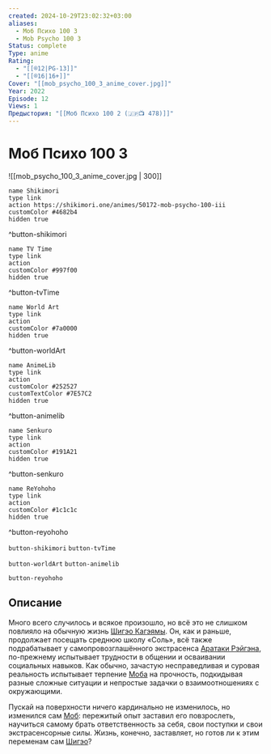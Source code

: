```yaml
---
created: 2024-10-29T23:02:32+03:00
aliases:
  - Моб Психо 100 3
  - Mob Psycho 100 3
Status: complete
Type: anime
Rating:
  - "[[®️12|PG-13]]"
  - "[[®️16|16+]]"
Cover: "[[mob_psycho_100_3_anime_cover.jpg]]"
Year: 2022
Episode: 12
Views: 1
Предыстория: "[[Моб Психо 100 2 (🇯🇵📺 478)]]"
---
```


# Моб Психо 100 3

![[mob_psycho_100_3_anime_cover.jpg | 300]]

```button
name Shikimori
type link
action https://shikimori.one/animes/50172-mob-psycho-100-iii
customColor #4682b4
hidden true
```
^button-shikimori

```button
name TV Time
type link
action 
customColor #997f00
hidden true
```
^button-tvTime

```button
name World Art
type link
action 
customColor #7a0000
hidden true
```
^button-worldArt

```button
name AnimeLib
type link
action 
customColor #252527
customTextColor #7E57C2
hidden true
```
^button-animelib

```button
name Senkuro
type link
action 
customColor #191A21
hidden true
```
^button-senkuro

```button
name ReYohoho
type link
action 
customColor #1c1c1c
hidden true
```
^button-reyohoho



`button-shikimori` `button-tvTime`

`button-worldArt` `button-animelib`

`button-reyohoho`

## Описание

Много всего случилось и всякое произошло, но всё это не слишком повлияло на обычную жизнь [Шигэо Кагэямы](https://shikimori.one/characters/109929-shigeo-kageyama). Он, как и раньше, продолжает посещать среднюю школу «Соль», всё также подрабатывает у самопровозглашённого экстрасенса [Аратаки Рэйгэна](https://shikimori.one/characters/109931-arataka-reigen), по-прежнему испытывает трудности в общении и осваивании социальных навыков. Как обычно, зачастую несправедливая и суровая реальность испытывает терпение [Моба](https://shikimori.one/characters/109929-shigeo-kageyama) на прочность, подкидывая разные сложные ситуации и непростые задачки о взаимоотношениях с окружающими.

Пускай на поверхности ничего кардинально не изменилось, но изменился сам [Моб](https://shikimori.one/characters/109929-shigeo-kageyama): пережитый опыт заставил его повзрослеть, научиться самому брать ответственность за себя, свои поступки и свои экстрасенсорные силы. Жизнь, конечно, заставляет, но готов ли к этим переменам сам [Шигэо](https://shikimori.one/characters/109929-shigeo-kageyama)?
